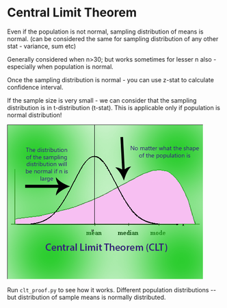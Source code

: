 # Central Limit Theorem

Even if the population is not normal, sampling distribution of means is normal. (can be considered the same for sampling distribution of any other stat - variance, sum etc)

Generally considered when n>30; but works sometimes for lesser n also - especially when population is normal.

Once the sampling distribution is normal - you can use z-stat to calculate confidence interval.

If the sample size is very small - we can consider that the sampling distribution is in t-distribution (t-stat). This is applicable only if population is normal distribution!

![alt text](clt.png)

Run `clt_proof.py` to see how it works. Different population distributions -- but distribution of sample means is normally distributed.